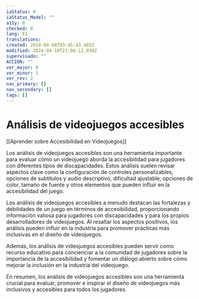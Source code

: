 ```yaml
---
iaStatus: 0
iaStatus_Model: ""
a11y: 0
checked: 0
lang: ES
translations: 
created: 2024-04-08T03:45:43.485Z
modified: 2024-04-10T21:06:11.030Z
supervisado: ""
ACCION: ""
ver_major: 0
ver_minor: 1
ver_rev: 2
nav_primary: []
nav_secondary: []
tags: []
---
```

# Análisis de videojuegos accesibles

[[Aprender sobre Accesibilidad en Videojuegos]]

Los análisis de videojuegos accesibles son una herramienta importante para evaluar cómo un videojuego aborda la accesibilidad para jugadores con diferentes tipos de discapacidades. Estos análisis suelen revisar aspectos clave como la configuración de controles personalizables, opciones de subtítulos y audio descriptivo, dificultad ajustable, opciones de color, tamaño de fuente y otros elementos que pueden influir en la accesibilidad del juego.

Los análisis de videojuegos accesibles a menudo destacan las fortalezas y debilidades de un juego en términos de accesibilidad, proporcionando información valiosa para jugadores con discapacidades y para los propios desarrolladores de videojuegos. Al resaltar los aspectos positivos, los análisis pueden influir en la industria para promover prácticas más inclusivas en el diseño de videojuegos.

Además, los análisis de videojuegos accesibles pueden servir como recurso educativo para concienciar a la comunidad de jugadores sobre la importancia de la accesibilidad y fomentar un diálogo abierto sobre cómo mejorar la inclusión en la industria del videojuego.

En resumen, los análisis de videojuegos accesibles son una herramienta crucial para evaluar, promover e inspirar el diseño de videojuegos más inclusivos y accesibles para todos los jugadores.
